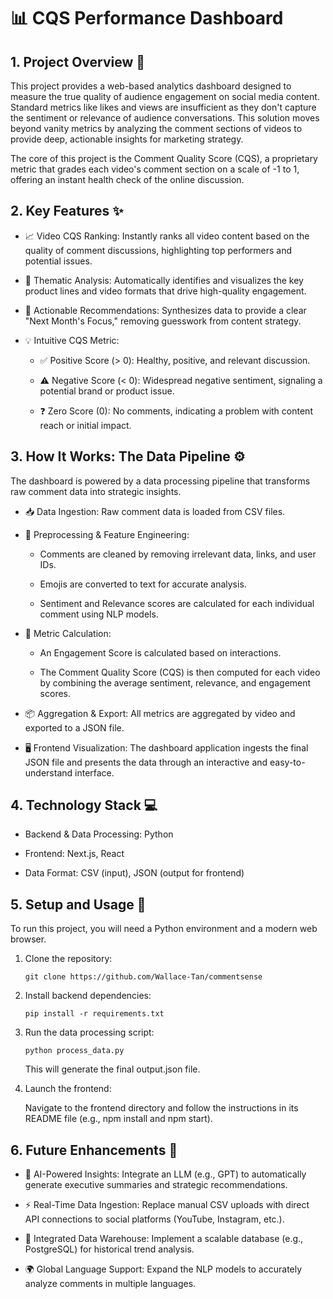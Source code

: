 # 📊 CQS Performance Dashboard
## 1. Project Overview 🎯
This project provides a web-based analytics dashboard designed to measure the true quality of audience engagement on social media content. Standard metrics like likes and views are insufficient as they don't capture the sentiment or relevance of audience conversations. This solution moves beyond vanity metrics by analyzing the comment sections of videos to provide deep, actionable insights for marketing strategy.

The core of this project is the Comment Quality Score (CQS), a proprietary metric that grades each video's comment section on a scale of -1 to 1, offering an instant health check of the online discussion.

## 2. Key Features ✨

- 📈 Video CQS Ranking: Instantly ranks all video content based on the quality of comment discussions, highlighting top performers and potential issues.

- 🎨 Thematic Analysis: Automatically identifies and visualizes the key product lines and video formats that drive high-quality engagement.

- 🎯 Actionable Recommendations: Synthesizes data to provide a clear "Next Month's Focus," removing guesswork from content strategy.

- 💡 Intuitive CQS Metric:

    - ✅ Positive Score (> 0): Healthy, positive, and relevant discussion.

    - ⚠️ Negative Score (< 0): Widespread negative sentiment, signaling a potential brand or product issue.

    - ❓ Zero Score (0): No comments, indicating a problem with content reach or initial impact.

## 3. How It Works: The Data Pipeline ⚙️
The dashboard is powered by a data processing pipeline that transforms raw comment data into strategic insights.

- 📥 Data Ingestion: Raw comment data is loaded from CSV files.

- 🧼 Preprocessing & Feature Engineering:

    - Comments are cleaned by removing irrelevant data, links, and user IDs.

    - Emojis are converted to text for accurate analysis.

    - Sentiment and Relevance scores are calculated for each individual comment using NLP models.

- 🧮 Metric Calculation:

    - An Engagement Score is calculated based on interactions.

    - The Comment Quality Score (CQS) is then computed for each video by combining the average sentiment, relevance, and engagement scores.

- 📦 Aggregation & Export: All metrics are aggregated by video and exported to a JSON file.

- 🖥️ Frontend Visualization: The dashboard application ingests the final JSON file and presents the data through an interactive and easy-to-understand interface.

## 4. Technology Stack 💻
- Backend & Data Processing: Python

- Frontend: Next.js, React

- Data Format: CSV (input), JSON (output for frontend)

## 5. Setup and Usage 🚀
To run this project, you will need a Python environment and a modern web browser.

1. Clone the repository:

    ``git clone https://github.com/Wallace-Tan/commentsense``

2. Install backend dependencies:

    ``pip install -r requirements.txt``

3. Run the data processing script:

    ``python process_data.py``

    This will generate the final output.json file.

4. Launch the frontend:

    Navigate to the frontend directory and follow the instructions in its README file (e.g., npm install and npm start).

## 6. Future Enhancements 🔮
- 🧠 AI-Powered Insights: Integrate an LLM (e.g., GPT) to automatically generate executive summaries and strategic recommendations.

- ⚡ Real-Time Data Ingestion: Replace manual CSV uploads with direct API connections to social platforms (YouTube, Instagram, etc.).

- 💾 Integrated Data Warehouse: Implement a scalable database (e.g., PostgreSQL) for historical trend analysis.

- 🌍 Global Language Support: Expand the NLP models to accurately analyze comments in multiple languages.